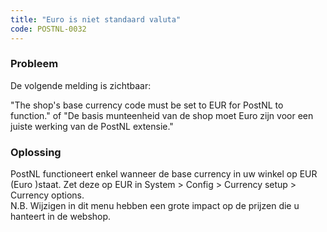 ```yaml
---
title: "Euro is niet standaard valuta"
code: POSTNL-0032
---
```


<div class="columnLayout single" data-layout="single">
<div class="cell normal" data-type="normal">
<div class="innerCell">
<p><h3>Probleem</h3></p><p>De volgende melding is zichtbaar:</p><p>"The shop's base currency code must be set to EUR for PostNL to function." of "De basis munteenheid van de shop moet Euro zijn voor een juiste werking van de PostNL extensie."</p><p><h3>Oplossing</h3></p><p>PostNL functioneert enkel wanneer de base currency in uw winkel op EUR (Euro )staat. Zet deze op EUR in System &gt; Config &gt; Currency setup &gt; Currency options.<br>N.B. Wijzigen in dit menu hebben een grote impact op de prijzen die u hanteert in de webshop.</p></div>
</div>
</div>
